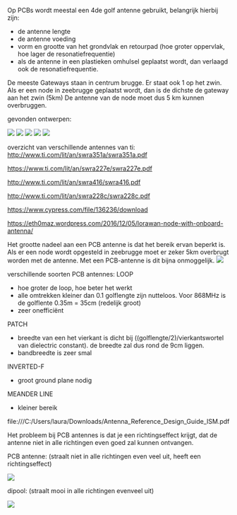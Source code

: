 Op PCBs wordt meestal een 4de golf antenne gebruikt, belangrijk hierbij zijn:
* de antenne lengte
* de antenne voeding
* vorm en grootte van het grondvlak en retourpad (hoe groter oppervlak, hoe lager de resonatiefrequentie)
* als de antenne in een plastieken omhulsel geplaatst wordt, dan verlaagd ook de resonatiefrequentie.

De meeste Gateways staan in centrum brugge. Er staat ook 1 op het zwin.
Als er een node in zeebrugge geplaatst wordt, dan is de dichste de gateway aan het zwin (5km)
De antenne van de node moet dus 5 km kunnen overbruggen.



gevonden ontwerpen:

![](./img/PIFA_Antennna_860MHz.png)
![](./img/MIFA_900MHz.png)
![](./img/MMonopole.png)
![](./img/RSMA_u-slot.png)
![](./img/900MHz.png)

overzicht van verschillende antennes van ti:
http://www.ti.com/lit/an/swra351a/swra351a.pdf

https://www.ti.com/lit/an/swra227e/swra227e.pdf 

http://www.ti.com/lit/an/swra416/swra416.pdf

http://www.ti.com/lit/an/swra228c/swra228c.pdf

https://www.cypress.com/file/136236/download

https://eth0maz.wordpress.com/2016/12/05/lorawan-node-with-onboard-antenna/

Het grootte nadeel aan een PCB antenne is dat het bereik ervan beperkt is. Als er een node wordt opgesteld in zeebrugge moet er zeker 5km overbrugt worden met de antenne. Met een PCB-antenne is dit bijna onmoggelijk.
![](./img/map.png)


verschillende soorten PCB antennes:
LOOP
* hoe groter de loop, hoe beter het werkt
* alle omtrekken kleiner dan 0.1 golflengte zijn nutteloos. Voor 868MHz is de golflente 0.35m = 35cm (redelijk groot)
* zeer onefficiënt


PATCH
* breedte van een het vierkant is dicht bij ((golflengte/2)/vierkantswortel van dielectric constant). de breedte zal dus rond de 9cm liggen.
* bandbreedte is zeer smal

INVERTED-F
* groot ground plane nodig


MEANDER LINE
* kleiner bereik

file:///C:/Users/laura/Downloads/Antenna_Reference_Design_Guide_ISM.pdf

Het probleem bij PCB antennes is dat je een richtingseffect krijgt, dat de antenne niet in alle richtingen even goed zal kunnen ontvangen.

PCB antenne: (straalt niet in alle richtingen even veel uit, heeft een richtingseffect)

![](./img/patch.png)


dipool: (straalt mooi in alle richtingen evenveel uit)

![](./img/dipole.png)




